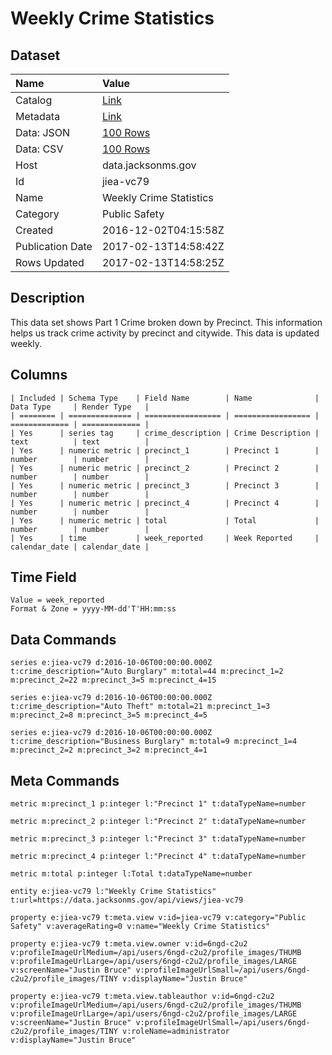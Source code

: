 # Weekly Crime Statistics

## Dataset

| Name | Value |
| :--- | :---- |
| Catalog | [Link](https://catalog.data.gov/dataset/weekly-crime-statistics) |
| Metadata | [Link](https://data.jacksonms.gov/api/views/jiea-vc79) |
| Data: JSON | [100 Rows](https://data.jacksonms.gov/api/views/jiea-vc79/rows.json?max_rows=100) |
| Data: CSV | [100 Rows](https://data.jacksonms.gov/api/views/jiea-vc79/rows.csv?max_rows=100) |
| Host | data.jacksonms.gov |
| Id | jiea-vc79 |
| Name | Weekly Crime Statistics |
| Category | Public Safety |
| Created | 2016-12-02T04:15:58Z |
| Publication Date | 2017-02-13T14:58:42Z |
| Rows Updated | 2017-02-13T14:58:25Z |

## Description

This data set shows Part 1 Crime broken down by Precinct. This information helps us track crime activity by precinct and citywide. This data is updated weekly.

## Columns

```ls
| Included | Schema Type    | Field Name        | Name              | Data Type     | Render Type   |
| ======== | ============== | ================= | ================= | ============= | ============= |
| Yes      | series tag     | crime_description | Crime Description | text          | text          |
| Yes      | numeric metric | precinct_1        | Precinct 1        | number        | number        |
| Yes      | numeric metric | precinct_2        | Precinct 2        | number        | number        |
| Yes      | numeric metric | precinct_3        | Precinct 3        | number        | number        |
| Yes      | numeric metric | precinct_4        | Precinct 4        | number        | number        |
| Yes      | numeric metric | total             | Total             | number        | number        |
| Yes      | time           | week_reported     | Week Reported     | calendar_date | calendar_date |
```

## Time Field

```ls
Value = week_reported
Format & Zone = yyyy-MM-dd'T'HH:mm:ss
```

## Data Commands

```ls
series e:jiea-vc79 d:2016-10-06T00:00:00.000Z t:crime_description="Auto Burglary" m:total=44 m:precinct_1=2 m:precinct_2=22 m:precinct_3=5 m:precinct_4=15

series e:jiea-vc79 d:2016-10-06T00:00:00.000Z t:crime_description="Auto Theft" m:total=21 m:precinct_1=3 m:precinct_2=8 m:precinct_3=5 m:precinct_4=5

series e:jiea-vc79 d:2016-10-06T00:00:00.000Z t:crime_description="Business Burglary" m:total=9 m:precinct_1=4 m:precinct_2=2 m:precinct_3=2 m:precinct_4=1
```

## Meta Commands

```ls
metric m:precinct_1 p:integer l:"Precinct 1" t:dataTypeName=number

metric m:precinct_2 p:integer l:"Precinct 2" t:dataTypeName=number

metric m:precinct_3 p:integer l:"Precinct 3" t:dataTypeName=number

metric m:precinct_4 p:integer l:"Precinct 4" t:dataTypeName=number

metric m:total p:integer l:Total t:dataTypeName=number

entity e:jiea-vc79 l:"Weekly Crime Statistics" t:url=https://data.jacksonms.gov/api/views/jiea-vc79

property e:jiea-vc79 t:meta.view v:id=jiea-vc79 v:category="Public Safety" v:averageRating=0 v:name="Weekly Crime Statistics"

property e:jiea-vc79 t:meta.view.owner v:id=6ngd-c2u2 v:profileImageUrlMedium=/api/users/6ngd-c2u2/profile_images/THUMB v:profileImageUrlLarge=/api/users/6ngd-c2u2/profile_images/LARGE v:screenName="Justin Bruce" v:profileImageUrlSmall=/api/users/6ngd-c2u2/profile_images/TINY v:displayName="Justin Bruce"

property e:jiea-vc79 t:meta.view.tableauthor v:id=6ngd-c2u2 v:profileImageUrlMedium=/api/users/6ngd-c2u2/profile_images/THUMB v:profileImageUrlLarge=/api/users/6ngd-c2u2/profile_images/LARGE v:screenName="Justin Bruce" v:profileImageUrlSmall=/api/users/6ngd-c2u2/profile_images/TINY v:roleName=administrator v:displayName="Justin Bruce"
```